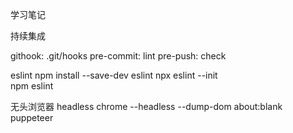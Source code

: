 学习笔记

持续集成

githook: .git/hooks
    pre-commit: lint
    pre-push: check

eslint
    npm install --save-dev eslint
    npx eslint --init  
    npm eslint <js-file>

无头浏览器 headless
    chrome --headless --dump-dom about:blank
    puppeteer